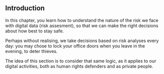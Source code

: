 ## Introduction
In this chapter, you learn how to understand the nature of the risk we face with digital data (risk assesment), so that we can make the right decisions about how best to stay safe.

Perhaps without realising, we take decisions based on risk analyses every day: you may chose  to lock your office doors when you leave in the evening, to deter thieves. 
<br>

The idea of this section is to consider that same logic, as it applies to our digital activities, both as human rights defenders and as private people.
